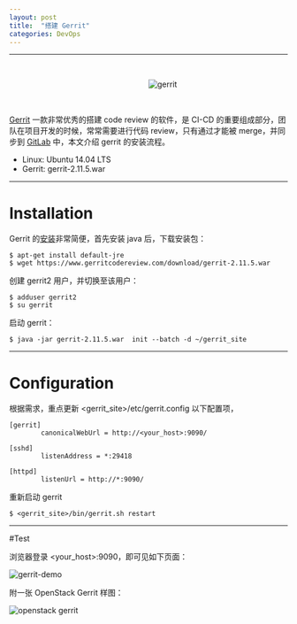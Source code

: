 ```yaml
---
layout: post
title:  "搭建 Gerrit"
categories: DevOps
---
```


----------
&nbsp;&nbsp;&nbsp;&nbsp;&nbsp;


&nbsp;&nbsp;&nbsp;&nbsp;&nbsp;&nbsp;&nbsp;&nbsp;&nbsp;&nbsp;&nbsp;&nbsp;&nbsp;&nbsp;&nbsp;&nbsp;&nbsp;&nbsp;&nbsp;&nbsp;&nbsp;&nbsp;&nbsp;&nbsp;&nbsp;&nbsp;&nbsp;&nbsp;&nbsp;&nbsp;&nbsp;&nbsp;&nbsp;&nbsp;&nbsp;&nbsp;&nbsp;&nbsp;&nbsp;&nbsp;&nbsp;&nbsp;&nbsp;&nbsp;&nbsp;&nbsp;&nbsp;&nbsp;&nbsp;&nbsp;&nbsp;&nbsp;&nbsp;&nbsp;&nbsp;&nbsp;&nbsp;&nbsp;&nbsp;&nbsp;&nbsp;&nbsp;&nbsp; ![gerrit](http://7xp2eu.com1.z0.glb.clouddn.com/gerrit_logo.png?imageView2/1/w/150/h/150/q/100)

&nbsp;&nbsp;&nbsp;&nbsp;&nbsp;



[Gerrit](https://code.google.com/p/gerrit/) 一款非常优秀的搭建 code review 的软件，是 CI-CD 的重要组成部分，团队在项目开发的时候，常常需要进行代码 review，只有通过才能被 merge，并同步到 [GitLab](http://wsfdl.com/devops/2014/08/18/%E6%90%AD%E5%BB%BAgitlab.html) 中，本文介绍 gerrit 的安装流程。

- Linux: Ubuntu 14.04 LTS
- Gerrit: gerrit-2.11.5.war

-----------

# Installation

Gerrit 的[安装](https://gerrit-review.googlesource.com/Documentation/install-quick.html)非常简便，首先安装 java 后，下载安装包：

```
$ apt-get install default-jre
$ wget https://www.gerritcodereview.com/download/gerrit-2.11.5.war
```

创建 gerrit2 用户，并切换至该用户：

```
$ adduser gerrit2
$ su gerrit
```

启动 gerrit：

```
$ java -jar gerrit-2.11.5.war  init --batch -d ~/gerrit_site
```

-----------

# Configuration

根据需求，重点更新 \<gerrit_site\>/etc/gerrit.config 以下配置项，

```
[gerrit]
        canonicalWebUrl = http://<your_host>:9090/

[sshd]
        listenAddress = *:29418
        
[httpd]
        listenUrl = http://*:9090/
```

重新启动 gerrit

```
$ <gerrit_site>/bin/gerrit.sh restart
```


----------
#Test

浏览器登录 \<your_host\>:9090，即可见如下页面：

![gerrit-demo](http://7xp2eu.com1.z0.glb.clouddn.com/gerrit_demo.png)

附一张 OpenStack Gerrit 样图：

![openstack gerrit](http://7xp2eu.com1.z0.glb.clouddn.com/openstack_gerrit.png)

